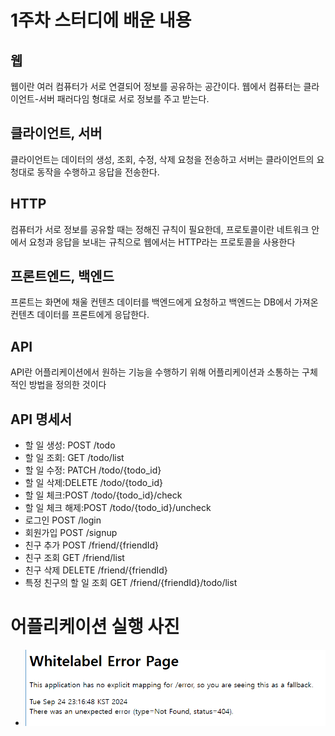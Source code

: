 # 1주차 스터디에 배운 내용

## 웹

웹이란 여러 컴퓨터가 서로 연결되어 정보를 공유하는 공간이다. 웹에서 컴퓨터는 클라이언트-서버 패러다임 형대로 서로 정보를 주고 받는다.

## 클라이언트, 서버

클라이언트는 데이터의 생성, 조회, 수정, 삭제 요청을 전송하고 서버는 클라이언트의 요청대로 동작을 수행하고 응답을 전송한다.

## HTTP

컴퓨터가 서로 정보를 공유할 때는 정해진 규칙이 필요한데, 프로토콜이란 네트워크 안에서 요청과 응답을 보내는 규칙으로 웹에서는 HTTP라는 프로토콜을 사용한다

## 프론트엔드, 백엔드

프론트는 화면에 채울 컨텐츠 데이터를 백엔드에게 요청하고 백엔드는 DB에서 가져온 컨텐츠 데이터를 프론트에게 응답한다.

## API

API란 어플리케이션에서 원하는 기능을 수행하기 위해 어플리케이션과 소통하는 구체적인 방법을 정의한 것이다

## API 명세서

- 할 일 생성: POST /todo
- 할 일 조회: GET /todo/list
- 할 일 수정: PATCH /todo/{todo_id}
- 할 일 삭제:DELETE /todo/{todo_id}
- 할 일 체크:POST /todo/{todo_id}/check
- 할 일 체크 해제:POST /todo/{todo_id}/uncheck
- 로그인 POST /login
- 회원가입 POST /signup
- 친구 추가 POST /friend/{friendId}
- 친구 조회 GET /friend/list
- 친구 삭제 DELETE /friend/{friendId}
- 특정 친구의 할 일 조회 GET /friend/{friendId}/todo/list

# 어플리케이션 실행 사진

- ![img.png](img.png)
